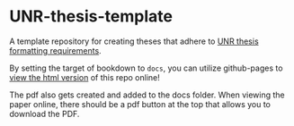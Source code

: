 # UNR-thesis-template

A template repository for creating theses that adhere to [UNR thesis formatting requirements](https://www.unr.edu/grad/student-resources/filing-guidelines).

By setting the target of bookdown to `docs`, you can utilize github-pages to [view the html version](https://schisslergroup.github.io/UNR-thesis-template/) of this repo online!

The pdf also gets created and added to the docs folder. When viewing the paper online, there should be a pdf button at the top that allows you to download the PDF.
